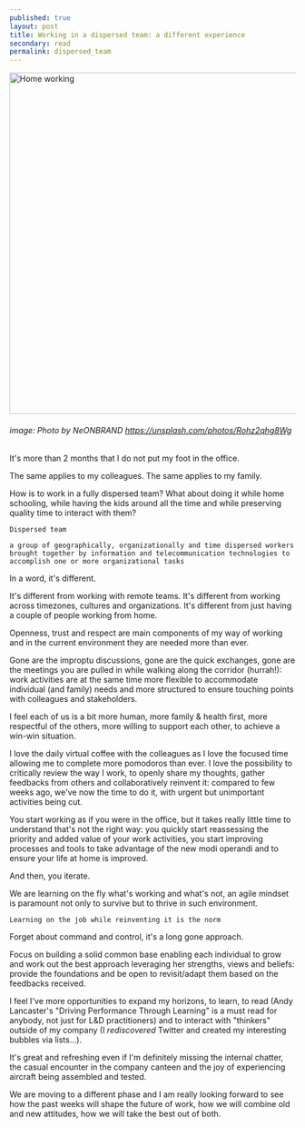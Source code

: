 ```yaml
---
published: true
layout: post
title: Working in a dispersed team: a different experience
secondary: read
permalink: dispersed_team
---
```


<img src="https://images.unsplash.com/photo-1524783091248-e1ea991d104f?ixlib=rb-1.2.1&ixid=eyJhcHBfaWQiOjEyMDd9&auto=format&fit=crop&w=750&q=80" alt="Home working" width="600"/>

###### image: Photo by NeONBRAND https://unsplash.com/photos/Rohz2qhg8Wg

It's more than 2 months that I do not put my foot in the office.

The same applies to my colleagues. The same applies to my family.

How is to work in a fully dispersed team? What about doing it while home schooling, while having the kids around all the time and while preserving quality time to interact with them?


    Dispersed team

    a group of geographically, organizationally and time dispersed workers brought together by information and telecommunication technologies to accomplish one or more organizational tasks


In a word, it's different.

It's different from working with remote teams. It's different from working across timezones, cultures and organizations. It's different from just having a couple of people working from home.

Openness, trust and respect are main components of my way of working and in the current environment they are needed more than ever.

Gone are the improptu discussions, gone are the quick exchanges, gone are the meetings you are pulled in while walking along the corridor (hurrah!): work activities are at the same time more flexible to accommodate individual (and family) needs and more structured to ensure touching points with colleagues and stakeholders. 

I feel each of us is a bit more human, more family & health first, more respectful of the others, more willing to support each other, to achieve a win-win situation.

I love the daily virtual coffee with the colleagues as I love the focused time allowing me to complete more pomodoros than ever. I love the possibility to critically review the way I work, to openly share my thoughts, gather feedbacks from others and collaboratively reinvent it: compared to few weeks ago, we've now the time to do it, with urgent but unimportant activities being cut.

You start working as if you were in the office, but it takes really little time to understand that's not the right way: you quickly start reassessing the priority and added value of your work activities, you start improving processes and tools to take advantage of the new modi operandi and to ensure your life at home is improved. 

And then, you iterate. 

We are learning on the fly what's working and what's not, an agile mindset is paramount not only to survive but to thrive in such environment. 

    Learning on the job while reinventing it is the norm

Forget about command and control, it's a long gone approach. 

Focus on building a solid common base enabling each individual to grow and work out the best approach leveraging her strengths, views and beliefs: provide the foundations and be open to revisit/adapt them based on the feedbacks received.

I feel I've more opportunities to expand my horizons, to learn, to read (Andy Lancaster's "Driving Performance Through Learning" is a must read for anybody, not just for L&D practitioners) and to interact with "thinkers" outside of my company (I *rediscovered* Twitter and created my interesting bubbles via lists...).

It's great and refreshing even if I'm definitely missing the internal chatter, the casual encounter in the company canteen and the joy of experiencing aircraft being assembled and tested.

We are moving to a different phase and I am really looking forward to see how the past weeks will shape the future of work, how we will combine old and new attitudes, how we will take the best out of both.
